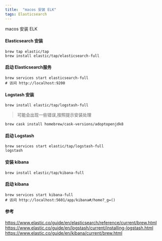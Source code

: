 ```yaml
---
title:  "macos 安装 ELK"
tags: Elasticsearch
---
```


macos 安装 ELK
<!--more-->

#### Elasticsearch 安装
```shell
brew tap elastic/tap
brew install elastic/tap/elasticsearch-full
```
#### 启动 Elasticsearch服务
```
brew services start elasticsearch-full
# 访问 http://localhost:9200
```
#### Logstash 安装
```shell
brew install elastic/tap/logstash-full
```
> 可能会出现一些错误,按照提示安装处理
```
brew cask install homebrew/cask-versions/adoptopenjdk8
```
#### 启动 Logstash 
```
brew services start elastic/tap/logstash-full
logstash
```
#### 安装 kibana
```
brew install elastic/tap/kibana-full
```
#### 启动 kibana 
```
brew services start kibana-full
# 访问 http://localhost:5601/app/kibana#/home?_g=()
```
#### 参考
https://www.elastic.co/guide/en/elasticsearch/reference/current/brew.html
https://www.elastic.co/guide/en/logstash/current/installing-logstash.html
https://www.elastic.co/guide/en/kibana/current/brew.html

